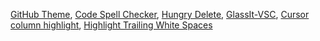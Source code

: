 [GitHub Theme](https://marketplace.visualstudio.com/items?itemName=GitHub.github-vscode-theme), [Code Spell Checker](https://marketplace.visualstudio.com/items?itemName=streetsidesoftware.code-spell-checker), [Hungry Delete](https://marketplace.visualstudio.com/items?itemName=jasonlhy.hungry-delete), [GlassIt-VSC](https://marketplace.visualstudio.com/items?itemName=s-nlf-fh.glassit), [Cursor column highlight](https://marketplace.visualstudio.com/items?itemName=IuriiBarlukov.cursor-column-highlight), [Highlight Trailing White Spaces](https://marketplace.visualstudio.com/items?itemName=ybaumes.highlight-trailing-white-spaces)
